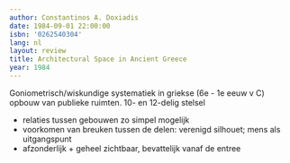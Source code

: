 ```yaml
---
author: Constantinos A. Doxiadis
date: 1984-09-01 22:00:00
isbn: '0262540304'
lang: nl
layout: review
title: Architectural Space in Ancient Greece
year: 1984
---
```

Goniometrisch/wiskundige systematiek in griekse (6e - 1e eeuw v C) opbouw van publieke ruimten.
10- en 12-delig stelsel
- relaties tussen gebouwen zo simpel mogelijk
- voorkomen van breuken tussen de delen: verenigd silhouet; mens als uitgangspunt
- afzonderlijk + geheel zichtbaar, bevattelijk vanaf de entree
